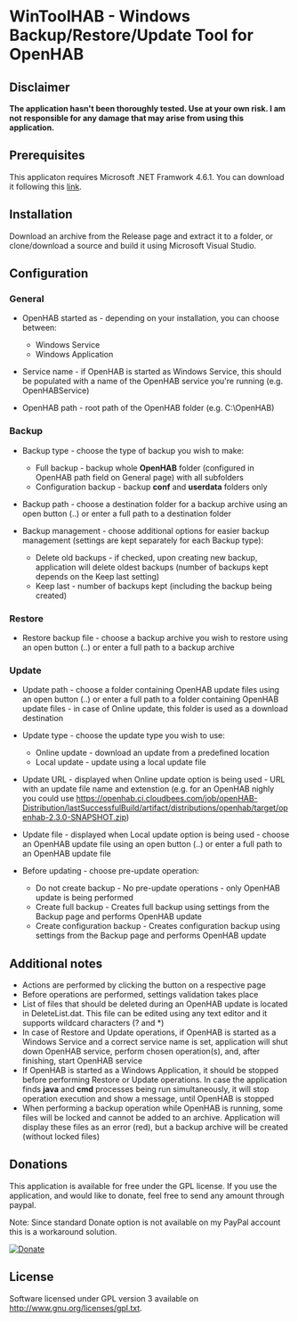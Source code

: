 # WinToolHAB - Windows Backup/Restore/Update Tool for OpenHAB

## Disclaimer 

**The application hasn't been thoroughly tested. Use at your own risk. I am not responsible for any damage that may arise from using this application.**

## Prerequisites

This applicaton requires Microsoft .NET Framwork 4.6.1. You can download it following this [link](https://www.microsoft.com/en-us/download/confirmation.aspx?id=49981, "Microsoft .NET Framework 4.6.1").

## Installation

Download an archive from the Release page and extract it to a folder, or clone/download a source and build it using Microsoft Visual Studio.

## Configuration

### General

- OpenHAB started as - depending on your installation, you can choose between:
  * Windows Service 
  * Windows Application
    
- Service name - if OpenHAB is started as Windows Service, this should be populated with a name of the OpenHAB service you're running (e.g. OpenHABService)

- OpenHAB path - root path of the OpenHAB folder (e.g. C:\OpenHAB)

### Backup

- Backup type - choose the type of backup you wish to make:
  * Full backup - backup whole **OpenHAB** folder (configured in OpenHAB path field on General page) with all subfolders
  * Configuration backup - backup **conf** and **userdata** folders only
  
- Backup path -  choose a destination folder for a backup archive using an open button (..) or enter a full path to a destination folder

- Backup management - choose additional options for easier backup management (settings are kept separately for each Backup type):
  * Delete old backups - if checked, upon creating new backup, application will delete oldest backups (number of backups kept depends on the Keep last setting)
  * Keep last - number of backups kept (including the backup being created)
  
### Restore

- Restore backup file - choose a backup archive you wish to restore using an open button (..) or enter a full path to a backup archive

### Update

- Update path - choose a folder containing OpenHAB update files using an open button (..) or enter a full path to a folder containing OpenHAB update files - in case of Online update, this folder is used as a download destination

- Update type - choose the update type you wish to use:
  * Online update - download an update from a predefined location 
  * Local update - update using a local update file 
  
- Update URL - displayed when Online update option is being used - URL with an update file name and extenstion (e.g. for an OpenHAB nighly you could use https://openhab.ci.cloudbees.com/job/openHAB-Distribution/lastSuccessfulBuild/artifact/distributions/openhab/target/openhab-2.3.0-SNAPSHOT.zip)

- Update file - displayed when Local update option is being used - choose an OpenHAB update file using an open button (..) or enter a full path to an OpenHAB update file
  
- Before updating - choose pre-update operation:
  * Do not create backup - No pre-update operations - only OpenHAB update is being performed
  * Create full backup - Creates full backup using settings from the Backup page and performs OpenHAB update
  * Create configuration backup - Creates configuration backup using settings from the Backup page and performs OpenHAB update
  
## Additional notes

- Actions are performed by clicking the button on a respective page
- Before operations are performed, settings validation takes place
- List of files that should be deleted during an OpenHAB update is located in DeleteList.dat. This file can be edited using any text editor and it supports wildcard characters (? and *)
- In case of Restore and Update operations, if OpenHAB is started as a Windows Service and a correct service name is set, application will shut down OpenHAB service, perform chosen operation(s), and, after finishing, start OpenHAB service
- If OpenHAB is started as a Windows Application, it should be stopped before performing Restore or Update operations. In case the application finds **java** and **cmd** processes being run simultaneously, it will stop operation execution and show a message, until OpenHAB is stopped
- When performing a backup operation while OpenHAB is running, some files will be locked and cannot be added to an archive. Application will display these files as an error (red), but a backup archive will be created (without locked files)

## Donations

This application is available for free under the GPL license. If you use the application, and would like to donate, feel free to send any amount through paypal. 

Note: Since standard Donate option is not available on my PayPal account this is a workaround solution.

[![Donate](https://www.paypalobjects.com/en_US/i/btn/btn_donateCC_LG.gif)](https://www.paypal.com/cgi-bin/webscr?cmd=_xclick&business=CCZRY3C8RXSRW&lc=BA&item_name=Donation%20%2d%20WinToolHAB&item_number=4&button_subtype=services&currency_code=EUR&bn=PP%2dBuyNowBF%3abtn_paynowCC_LG%2egif%3aNonHosted)

## License

Software licensed under GPL version 3 available on http://www.gnu.org/licenses/gpl.txt.
